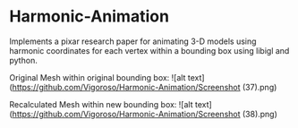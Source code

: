 # Harmonic-Animation
Implements a pixar research paper for animating 3-D models using harmonic coordinates for each vertex within a bounding box using libigl and python.

Original Mesh within original bounding box:
![alt text](https://github.com/Vigoroso/Harmonic-Animation/Screenshot (37).png)

Recalculated Mesh within new bounding box:
![alt text](https://github.com/Vigoroso/Harmonic-Animation/Screenshot (38).png)
